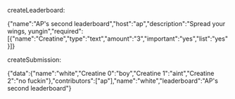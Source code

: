 createLeaderboard:

{"name":"AP's second leaderboard","host":"ap","description":"Spread your wings, yungin","required":[{"name":"Creatine","type":"text","amount":"3","important":"yes","list":"yes"}]}


createSubmission:

{"data":{"name":"white","Creatine 0":"boy","Creatine 1":"aint","Creatine 2":"no fuckin"},"contributors":["ap"],"name":"white","leaderboard":"AP's second leaderboard"}
